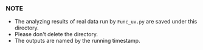 ### NOTE

- The analyzing results of real data run by `Func_uv.py`  are saved under this directory.
- Please don't delete the directory.
- The outputs are named by the running timestamp.


